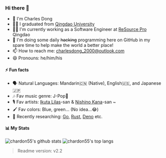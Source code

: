 ### Hi there 👋

- 🧑 I'm Charles Dong
- 👨‍🎓 I graduated from [Qingdao University](https://www.qdu.edu.cn/)
- 👨‍💻 I'm currently working as a Software Engineer at [ReSource Pro](https://resourcepro.com/) Qingdao
- 🚀 I'm doing some daily ~~hacking~~ programming here on GitHub in my spare time to help make the world a better place!
- 📫 How to reach me: charlesdong_2000@outlook.com
- 😄 Pronouns: he/him/his

#### ⚡ Fun facts

- 🗣️ Natural Languages: Mandarin🇨🇳 (Native), English🇺🇸, and Japanese🇯🇵
- 🎶 Fav music genre: J-Pop🫰
- 🎙️ Fav artists: [Ikuta Lilas](https://jpop.fandom.com/wiki/Ikuta_Lilas)-san & [Nishino Kana](https://jpop.fandom.com/wiki/Nishino_Kana)-san ~
- 🖌️ Fav colors: Blue, green... (No idea...😂)
- 🔬 Recently researching: [Go](https://go.dev), [Rust](https://rustlang.org), [Deno](https://deno.land) etc.

#### 📊 My Stats

![chardon55's github stats](https://github-readme-stats.vercel.app/api?username=chardon55&show_icons=true&bg_color=25,00132c,003247&text_color=e0f7fa&title_color=fce4ec&icon_color=f186c0)
![chardon55's top langs](https://github-readme-stats.vercel.app/api/top-langs/?username=chardon55&layout=compact&bg_color=-25,00132c,003247&text_color=ffffff&title_color=fce4ec)

> Readme version: v2.2
